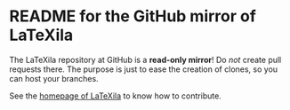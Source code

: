 README for the GitHub mirror of LaTeXila
========================================

The LaTeXila repository at GitHub is a **read-only mirror**! Do *not* create
pull requests there. The purpose is just to ease the creation of clones, so you
can host your branches.

See the [homepage of LaTeXila](https://wiki.gnome.org/Apps/LaTeXila) to know
how to contribute.
